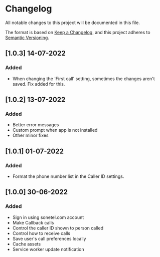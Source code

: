 # Changelog
All notable changes to this project will be documented in this file.

The format is based on [Keep a Changelog](https://keepachangelog.com/en/1.0.0/),
and this project adheres to [Semantic Versioning](https://semver.org/spec/v2.0.0.html).

## [1.0.3] 14-07-2022

### Added
- When changing the 'First call' setting, sometimes the changes aren't saved. Fix added for this.

## [1.0.2] 13-07-2022

### Added
- Better error messages
- Custom prompt when app is not installed
- Other minor fixes

## [1.0.1] 01-07-2022

### Added
- Format the phone number list in the Caller ID settings.

## [1.0.0] 30-06-2022

### Added
- Sign in using sonetel.com account
- Make Callback calls
- Control the caller ID shown to person called
- Control how to receive calls
- Save user's call preferences locally
- Cache assets
- Service worker update notification